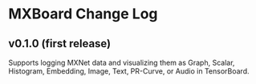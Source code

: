 # MXBoard Change Log

## v0.1.0 (first release)
Supports logging MXNet data and visualizing them as
Graph, Scalar, Histogram, Embedding, Image, Text, PR-Curve,
or Audio in TensorBoard.

